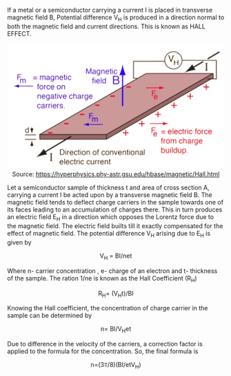 If a metal or a semiconductor carrying a current I is placed in transverse magnetic field B, Potential difference V<sub>H</sub> is produced in a direction normal to both the magnetic field and current directions. This is known as HALL EFFECT.

<center>

<img src="./images/hall.png" alt="Hall Effect" />

<figcaption>Source: <a href="">https://hyperphysics.phy-astr.gsu.edu/hbase/magnetic/Hall.html</a></figcaption>

</center>

Let a semiconductor sample of thickness t and area of cross section A, carrying a current I be acted upon by a transverse magnetic field B. The magnetic field tends to deflect charge carriers in the sample towards one of its faces leading to an accumulation of charges there. This in turn produces an electric field E<sub>H</sub> in a direction which opposes the Lorentz force due to the magnetic field. The electric field builts till it exactly compensated for the effect of magnetic field. The potential difference V<sub>H</sub> arising due to E<sub>H</sub> is given by

<center>

V<sub>H</sub> = BI/net

</center>

Where n- carrier concentration , e- charge of an electron and t- thickness of the sample. The ration 1/ne is known as the Hall Coefficient (R<sub>H</sub>)

<center>

R<sub>H</sub>= (V<sub>H</sub>t)/BI

</center>

Knowing the Hall coefficient, the concentration of charge carrier in the sample can be determined by

<center>

n= BI/V<sub>H</sub>et

</center>

Due to difference in the velocity of the carriers, a correction factor is applied
to the formula for the concentration. So, the final formula is

<center>

n=(3⫪/8)(BI/etV<sub>H</sub>)

</center>
